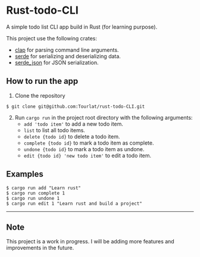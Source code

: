 # Rust-todo-CLI
A simple todo list CLI app build in Rust (for learning purpose).

This project use the following crates:
- [clap](https://crates.io/crates/clap) for parsing command line arguments.
- [serde](https://crates.io/crates/serde) for serializing and deserializing data.
- [serde_json](https://crates.io/crates/serde_json) for JSON serialization.

## How to run the app

1. Clone the repository

```
$ git clone git@github.com:Tourlat/rust-todo-CLI.git
```

2. Run `cargo run` in the project root directory with the following arguments:
    - `add 'todo item'` to add a new todo item. 
    - `list` to list all todo items.
    - `delete {todo id}` to delete a todo item.
    - `complete {todo id}` to mark a todo item as complete.
    - `undone {todo id}` to mark a todo item as undone.
    - `edit {todo id} 'new todo item'` to edit a todo item.

## Examples
 
 ```
 $ cargo run add "Learn rust"
 $ cargo run complete 1
 $ cargo run undone 1
 $ cargo run edit 1 "Learn rust and build a project"
```

---
## Note

This project is a work in progress. I will be adding more features and improvements in the future.

